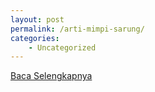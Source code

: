 ```yaml
---
layout: post
permalink: /arti-mimpi-sarung/
categories:
    - Uncategorized
---
```


[Baca Selengkapnya](/05)